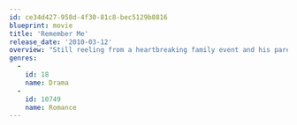 ```yaml
---
id: ce34d427-958d-4f30-81c8-bec5129b0816
blueprint: movie
title: 'Remember Me'
release_date: '2010-03-12'
overview: "Still reeling from a heartbreaking family event and his parents' subsequent divorce, Tyler Hawkins discovers a fresh lease on life when he meets Ally Craig, a gregarious beauty who witnessed her mother's death. But as the couple draws closer, the fallout from their separate tragedies jeopardizes their love."
genres:
  -
    id: 18
    name: Drama
  -
    id: 10749
    name: Romance
---
```


